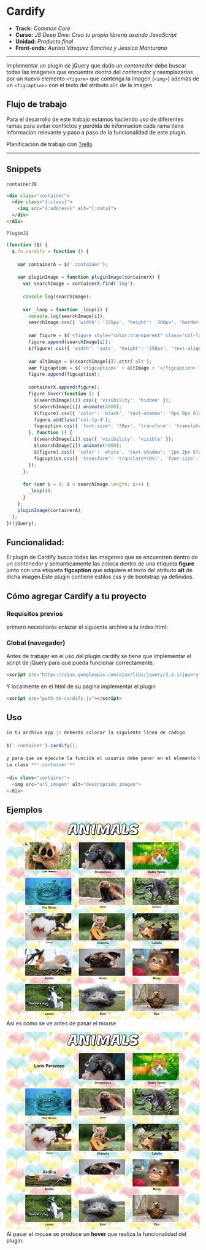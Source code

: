 # **Cardify**

* **Track:** _Common Core_
* **Curso:** _JS Deep Dive: Crea tu propia librería usando JavaScript_
* **Unidad:** _Producto final_
* **Front-ends:** _Aurora Vásquez Sanchez y Jessica Manturano_

***

Implementar un plugin de jQuery que dado un _contenedor_ debe buscar todas las
imágenes que encuentre dentro del _contenedor_ y reemplazarlas por un nuevo
elemento `<figure>` que contenga la imagen (`<img>`) además de un `<figcaption>`
con el texto del atributo `alt` de la imagen.

## Flujo de trabajo
Para el desarrollo de este trabajo estamos haciendo uso de diferentes ramas para evitar conflictos y perdida de informacion cada rama tiene informacion relevante y paso a paso de la funcionalidad de este plugin.

Planificación de trabajo con [Trello](https://trello.com/b/gsC83EJh/cardify-reto-sprint-04)

***

## Snippets

    containerJQ
```html
<div class="container">
  <div class="{:class}">
    <img src="{:address}" alt="{:data}">
  </div>
</div>
```

    PluginJQ
```js
(function ($) {
  $.fn.cardify = function () {

    var containerA = $('.container');

    var pluginImage = function pluginImage(containerX) {
      var searchImage = containerX.find('img');

      console.log(searchImage);

      var _loop = function _loop(i) {
        console.log(searchImage[i]);
        searchImage.css({ 'width': '335px', 'height': '200px', 'border-radius': '10px' });

        var figure = $('<figure style="color:transparent" class="col-lg-4"></figure>');
        figure.append(searchImage[i]);
        $(figure).css({ 'width': 'auto', 'height': '250px', 'text-align': 'center', 'text-transform': 'capitalize', 'font-weight': 'bold' });

        var altImage = $(searchImage[i]).attr('alt');
        var figcaption = $('<figcaption>' + altImage + '</figcaption>');
        figure.append(figcaption);

        containerX.append(figure);
        figure.hover(function () {
          $(searchImage[i]).css({ 'visibility': 'hidden' });
          $(searchImage[i]).animate(4000);
          $(figure).css({ 'color': 'black', 'text-shadow': '0px 0px black' });
          figure.addClass('col-lg-4');
          figcaption.css({ 'font-size': '30px', 'transform': 'translateY(-300%)' });
        }, function () {
          $(searchImage[i]).css({ 'visibility': 'visible' });
          $(searchImage[i]).animate(4000);
          $(figure).css({ 'color': 'white', 'text-shadow': '2px 2px black' });
          figcaption.css({ 'transform': 'translateY(0%)', 'font-size': '20px' });
        });
      };

      for (var i = 0; i < searchImage.length; i++) {
        _loop(i);
      }
    };
    pluginImage(containerA);
  };
})(jQuery);
  ```


## Funcionalidad:
El plugin de Cardify busca todas las imagenes que se encuentren dentro de un contenedor y semanticamente las coloca dentro de una etiqueta **figure** junto con una etiqueta **figcaption** que adquiere el texto del atributo **alt** de dicha imagen.Este plugin contiene estilos css y de bootstrap ya definidos.

## Cómo agregar Cardify a tu proyecto

### Requisitos previos

primero necesitarás enlazar el siguiente archivo a tu index.html:

<script type="text/javascript" src="nombre_carpeta/cardify.js"></script>
 

### Global (navegador)

Antes de trabajar en el uso del plugin cardify se tiene que implementar el script de jQuery 
para que pueda funcionar correctamente.

```html
<script src="https://ajax.googleapis.com/ajax/libs/jquery/3.2.1/jquery.min.js"></script>
```
Y localmente en el html de su pagina implementar el plugin

```html
<script src="path-to-cardify.js"></script>
```

## Uso

```js
En tu archivo app.js deberás colocar la siguiente línea de código:

$('.container').cardify();

y para que se ejecute la función el usuario debe poner en el elemento html que contenga en su interior elementos de etiqueta 'img'  
La clase **'.container'**

<div class="container">
  <img src="url_imagen" alt="descripción_imagen">
</div>
```

## Ejemplos
![Sin titulo](public/assets/docs/1-back.png)
Asi es como se ve antes de pasar el mouse

![Sin titulo](public/assets/docs/2-back.png)
Al pasar el mouse se produce un  **hover** que  realiza la funcionalidad del plugin.
